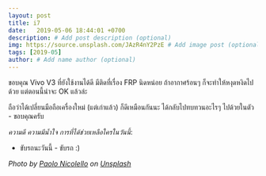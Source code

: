 ```yaml
---
layout: post
title: i7
date:   2019-05-06 18:44:01 +0700
description: # Add post description (optional)
img: https://source.unsplash.com/JAzR4nY2PzE # Add image post (optional)
tags: [2019-05]
author: # Add name author (optional)
---
```

ขอบคุณ Vivo V3 ที่ยังใช้งานได้ดี มีติดที่เรื่อง FRP นิดหน่อย ถ้าอากาศร้อนๆ ก็จะทำให้หงุดหงิดไปด้วย แต่ตอนนี้น่าจะ OK แล้วล่ะ

ถือว่าได้เปลี่ยนมือถือเครื่องใหม่ (แต่เก่าแล้ว) ก็ดีเหมือนกันนะ ได้กลับไปทบทวนอะไรๆ ไปด้วยในตัว - ขอบคุณครับ <i class="fa fa-child" style="color:plum"></i>

*ความดี ความมีน้ำใจ การที่ได้ช่วยเหลือใครในวันนี้*:
- ขับรถนะวันนี้ - ขับรถ :)

*Photo by [Paolo Nicolello](https://unsplash.com/@paul_nic) on [Unsplash](https://unsplash.com)*
